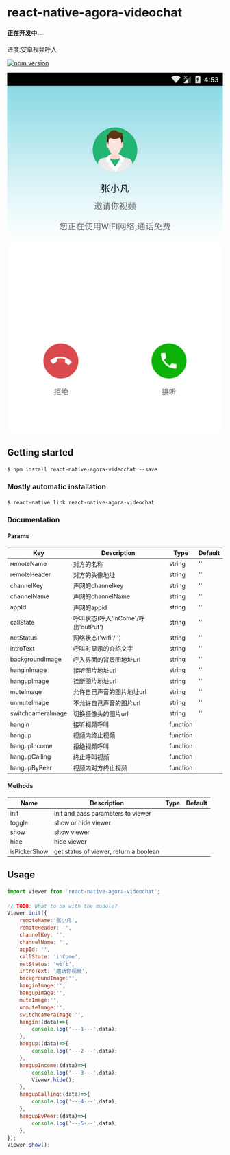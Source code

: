 # react-native-agora-videochat

#### 正在开发中...  

进度:安卓视频呼入

[![npm version](https://img.shields.io/npm/v/react-native-agora-videochat.svg?style=flat-square)](https://www.npmjs.com/package/react-native-agora-videochat)

![android视频呼入](./readmeImg/android-inCome.jpeg)

## Getting started

`$ npm install react-native-agora-videochat --save`

### Mostly automatic installation

`$ react-native link react-native-agora-videochat`

### Documentation

#### Params

|Key | Description | Type | Default|
| --- | ----------- | ---- | ------ |
|remoteName  |对方的名称            |string  |''            |
|remoteHeader   |对方的头像地址            |string  |''             |
|channelKey       |声网的channelkey            |string  |''        |
|channelName |声网的channelName           |string   |''   |
|appId  |声网的appid            |string   |''   |
|callState      |呼叫状态(呼入'inCome'/呼出'outPut')            |string   |''   |
|netStatus       |网络状态('wifi'/'')            |string   |'' |
|introText              |呼叫时显示的介绍文字            |string   |'' |
|backgroundImage |呼入界面的背景图地址url           |string   |''   |
|hanginImage  |接听图片地址url            |string   |''   |
|hangupImage      |挂断图片地址url            |string   |''   |
|muteImage       |允许自己声音的图片地址url            |string   |'' |
|unmuteImage              |不允许自己声音的图片url            |string   |'' |
|switchcameraImage              |切换摄像头的图片url            |string   |'' |
|hangin       |接听视频呼叫            |function|                   |
|hangup        |视频内终止视频            |function|                   |
|hangupIncome        |拒绝视频呼叫            |function|                   |
|hangupCalling        |终止呼叫视频            |function|                   |
|hangupByPeer        |视频内对方终止视频            |function|                   |

#### Methods

|Name | Description | Type | Default|
| --- | ----------- | ---- | ------ |
|init         |init and pass parameters to viewer      |     |   |
|toggle       |show or hide viewer                     |     |   |
|show         |show viewer                             |     |   |
|hide         |hide viewer                             |     |   |
|isPickerShow |get status of viewer, return a boolean  |     |   |

## Usage
```javascript
import Viewer from 'react-native-agora-videochat';

// TODO: What to do with the module?
Viewer.init({
    remoteName:'张小凡',
    remoteHeader: '',
    channelKey: '',
    channelName: '',
    appId: '',
    callState: 'inCome',
    netStatus: 'wifi',
    introText: '邀请你视频',
    backgroundImage:'',
    hanginImage:'',
    hangupImage:'',
    muteImage:'',
    unmuteImage:'',
    switchcameraImage:'',
    hangin:(data)=>{
        console.log('---1---',data);
    },
    hangup:(data)=>{
        console.log('---2---',data);
    },
    hangupIncome:(data)=>{
        console.log('---3---',data);
        Viewer.hide();
    },
    hangupCalling:(data)=>{
        console.log('---4---',data);
    },
    hangupByPeer:(data)=>{
        console.log('---5---',data);
    },
});
Viewer.show();
```
  
